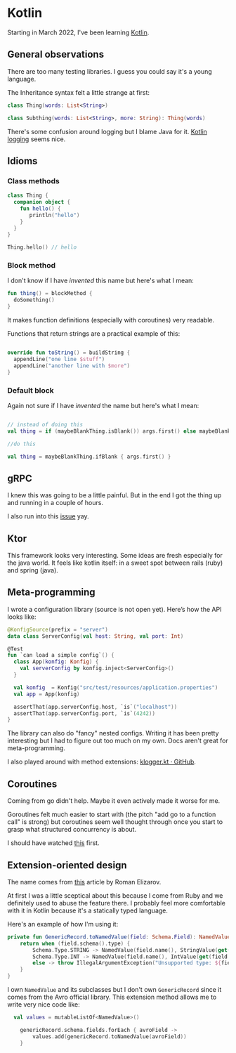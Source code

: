 # Kotlin

Starting in March 2022, I've been learning [Kotlin](https://kotlinlang.org).

## General observations

There are too many testing libraries. I guess you could say it's a young language.

The Inheritance syntax felt a little strange at first:

```kotlin
class Thing(words: List<String>)

class Subthing(words: List<String>, more: String): Thing(words)
```

There's some confusion around logging but I blame Java for it. [Kotlin
logging](https://github.com/MicroUtils/kotlin-logging) seems nice.

## Idioms

### Class methods

```kotlin
class Thing {
  companion object {
    fun hello() {
       println("hello")
    }
  }
}

Thing.hello() // hello
```

### Block method

I don't know if I have _invented_ this name but here's what I mean:

```kotlin
fun thing() = blockMethod {
  doSomething()
}
```

It makes function definitions (especially with coroutines) very readable.

Functions that return strings are a practical example of this:

```kotlin

override fun toString() = buildString {
  appendLine("one line $stuff")
  appendLine("another line with $more")
}
```

### Default block

Again not sure if I have _invented_ the name but here's what I mean:

```kotlin

// instead of doing this
val thing = if (maybeBlankThing.isBlank()) args.first() else maybeBlankThing

//do this

val thing = maybeBlankThing.ifBlank { args.first() }
```

## gRPC

I knew this was going to be a little painful. But in the end I got the thing up
and running in a couple of hours.

I also run into this [issue](https://github.com/grpc/grpc-java/issues/8981) yay.

## Ktor

This framework looks very interesting. Some ideas are fresh especially for the
java world. It feels like kotlin itself: in a sweet spot between rails (ruby)
and spring (java).

## Meta-programming

I wrote a configuration library (source is not open yet). Here’s how the API looks like:

```kotlin
@KonfigSource(prefix = "server")
data class ServerConfig(val host: String, val port: Int)

@Test
fun `can load a simple config`() {
  class App(konfig: Konfig) {
    val serverConfig by konfig.inject<ServerConfig>()
  }

  val konfig  = Konfig("src/test/resources/application.properties")
  val app = App(konfig)

  assertThat(app.serverConfig.host, `is`("localhost"))
  assertThat(app.serverConfig.port, `is`(4242))
}
```

The library can also do "fancy" nested configs. Writing it has been pretty
interesting but I had to figure out too much on my own. Docs aren't great for
meta-programming.

I also played around with method extensions: [klogger.kt ·
GitHub](https://gist.github.com/lucapette/3dd7eca10c47de69864bac844b8d0d04).

## Coroutines

Coming from go didn't help. Maybe it even actively made it worse for me.

Goroutines felt much easier to start with (the pitch "add go to a function call"
is strong) but coroutines seem well thought through once you start to grasp what
structured concurrency is about.

I should have watched [this](https://www.youtube.com/watch?v=a3agLJQ6vt8) first.

## Extension-oriented design

The name comes from
[this](https://elizarov.medium.com/extension-oriented-design-13f4f27deaee)
article by Roman Elizarov.

At first I was a little sceptical about this because I come from Ruby and we
definitely used to abuse the feature there. I probably feel more comfortable
with it in Kotlin because it's a statically typed language.

Here's an example of how I'm using it:

```kotlin
private fun GenericRecord.toNamedValue(field: Schema.Field): NamedValue {
    return when (field.schema().type) {
        Schema.Type.STRING -> NamedValue(field.name(), StringValue(get(field.name()).toString()))
        Schema.Type.INT -> NamedValue(field.name(), IntValue(get(field.name()).toString().toInt()))
        else -> throw IllegalArgumentException("Unsupported type: ${field.schema().type}")
    }
}
```

I own `NamedValue` and its subclasses but I don't own `GenericRecord` since it
comes from the Avro official library. This extension method allows me to write
very nice code like:

```kotlin
  val values = mutableListOf<NamedValue>()

    genericRecord.schema.fields.forEach { avroField ->
        values.add(genericRecord.toNamedValue(avroField))
    }
```

